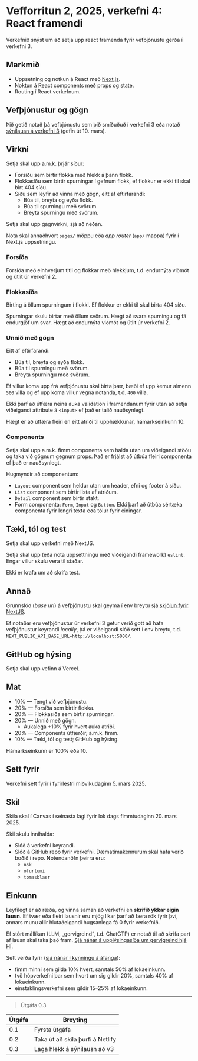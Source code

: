# Vefforritun 2, 2025, verkefni 4: React framendi

Verkefnið snýst um að setja upp react framenda fyrir vefþjónustu gerða í verkefni 3.

## Markmið

- Uppsetning og notkun á React með [Next.js](https://nextjs.org/).
- Noktun á React components með props og state.
- Routing í React verkefnum.

## Vefþjónustur og gögn

Þið getið notað þá vefþjónustu sem þið smíðuðuð í verkefni 3 eða notað [sýnilausn á verkefni 3](https://github.com/vefforritun/vef2-2025-v3-synilausn) (gefin út 10. mars).

## Virkni

Setja skal upp a.m.k. þrjár síður:

- Forsíðu sem birtir flokka með hlekk á þann flokk.
- Flokkasíðu sem birtir spurningar í gefnum flokk, ef flokkur er ekki til skal birt 404 síðu.
- Síðu sem leyfir að vinna með gögn, eitt af eftirfarandi:
  - Búa til, breyta og eyða flokk.
  - Búa til spurningu með svörum.
  - Breyta spurningu með svörum.

Setja skal upp gagnvirkni, sjá að neðan.

Nota skal annaðhvort `pages/` möppu eða _app router_ (`app/` mappa) fyrir í Next.js uppsetningu.

### Forsíða

Forsíða með einhverjum titli og flokkar með hlekkjum, t.d. endurnýta viðmót og útlit úr verkefni 2.

### Flokkasíða

Birting á öllum spurningum í flokki. Ef flokkur er ekki til skal birta 404 síðu.

Spurningar skulu birtar með öllum svörum. Hægt að svara spurningu og fá endurgjöf um svar. Hægt að endurnýta viðmót og útlit úr verkefni 2.

### Unnið með gögn

Eitt af eftirfarandi:

- Búa til, breyta og eyða flokk.
- Búa til spurningu með svörum.
- Breyta spurningu með svörum.

Ef villur koma upp frá vefþjónustu skal birta þær, bæði ef upp kemur almenn `500` villa og ef upp koma villur vegna notanda, t.d. `400` villa.

Ekki þarf að útfæra neina auka validation í framendanum fyrir utan að setja viðeigandi attribute á `<input>` ef það er talið nauðsynlegt.

Hægt er að útfæra fleiri en eitt atriði til upphækkunar, hámarkseinkunn 10.

### Components

Setja skal upp a.m.k. fimm componenta sem halda utan um viðeigandi stöðu og taka við gögnum gegnum props. Það er frjálst að útbúa fleiri componenta ef það er nauðsynlegt.

Hugmyndir að componentum:

- `Layout` component sem heldur utan um header, efni og footer á síðu.
- `List` component sem birtir lista af atriðum.
- `Detail` component sem birtir stakt.
- Form componenta: `Form`, `Input` og `Button`. Ekki þarf að útbúa sértæka componenta fyrir lengri texta eða tölur fyrir einingar.

## Tæki, tól og test

Setja skal upp verkefni með NextJS.

Setja skal upp (eða nota uppsettningu með viðeigandi framework) `eslint`. Engar villur skulu vera til staðar.

Ekki er krafa um að skrifa test.

## Annað

Grunnslóð (_base url_) á vefþjónustu skal geyma í env breytu sjá [skjölun fyrir NextJS](https://nextjs.org/docs/pages/building-your-application/configuring/environment-variables#exposing-environment-variables-to-the-browser).

Ef notaðar eru vefþjónustur úr verkefni 3 getur verið gott að hafa vefþjónustur keyrandi _locally_, þá er viðeigandi slóð sett í env breytu, t.d. `NEXT_PUBLIC_API_BASE_URL=http://localhost:5000/`.

## GitHub og hýsing

Setja skal upp vefinn á Vercel.

## Mat

- 10% — Tengt við vefþjónustu.
- 20% — Forsíða sem birtir flokka.
- 20% — Flokkasíða sem birtir spurningar.
- 20% — Unnið með gögn.
  - Aukalega +10% fyrir hvert auka atriði.
- 20% — Components útfærðir, a.m.k. fimm.
- 10% — Tæki, tól og test; GitHub og hýsing.

Hámarkseinkunn er 100% eða 10.

## Sett fyrir

Verkefni sett fyrir í fyrirlestri miðvikudaginn 5. mars 2025.

## Skil

Skila skal í Canvas í seinasta lagi fyrir lok dags fimmtudaginn 20. mars 2025.

Skil skulu innihalda:

- Slóð á verkefni keyrandi.
- Slóð á GitHub repo fyrir verkefni. Dæmatímakennurum skal hafa verið boðið í repo. Notendanöfn þeirra eru:
  - `osk`
  - `ofurtumi`
  - `tomasblaer`

## Einkunn

Leyfilegt er að ræða, og vinna saman að verkefni en **skrifið ykkar eigin lausn**. Ef tvær eða fleiri lausnir eru mjög líkar þarf að færa rök fyrir því, annars munu allir hlutaðeigandi hugsanlega fá 0 fyrir verkefnið.

Ef stórt mállíkan (LLM, „gervigreind“, t.d. ChatGTP) er notað til að skrifa part af lausn skal taka það fram. [Sjá nánar á upplýsingasíða um gervigreind hjá HÍ](https://gervigreind.hi.is/).

Sett verða fyrir ([sjá nánar í kynningu á áfanga](https://github.com/vefforritun/vef2-2025/blob/main/namsefni/01.kynning/1.kynning.md)):

- fimm minni sem gilda 10% hvert, samtals 50% af lokaeinkunn.
- tvö hópverkefni þar sem hvort um sig gildir 20%, samtals 40% af lokaeinkunn.
- einstaklingsverkefni sem gildir 15–25% af lokaeinkunn.

---

> Útgáfa 0.3

| Útgáfa | Breyting      |
| ------ | ------------- |
| 0.1    | Fyrsta útgáfa |
| 0.2    | Taka út að skila þurfi á Netlify |
| 0.3    | Laga hlekk á sýnilausn að v3 |
